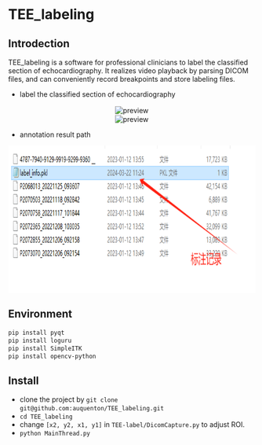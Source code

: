 # TEE_labeling

## Introdection

TEE_labeling is a software for professional clinicians to label the classified section of echocardiography. It realizes video playback by parsing DICOM files, and can conveniently record breakpoints and store labeling files.

* label the classified section of echocardiography
<div align="center"><img src="./imgs/img3" align="center" alt="preview" width="500" height="350" /></div>
<div align="center"><img src="./imgs/img1.gif" align="center" alt="preview" width="500" height="350" /></div>

* annotation result path
<div align="center"><img src="./imgs/img2.jpg" align="center" alt="preview" width="700" height="300" /></div>

## Environment
```
pip install pyqt
pip install loguru
pip install SimpleITK
pip install opencv-python
```
## Install
* clone the project by ```git clone git@github.com:auquenton/TEE_labeling.git```
* ```cd TEE_labeling```
* change ```[x2, y2, x1, y1]``` in ```TEE-label/DicomCapture.py``` to adjust ROI.
* ```python MainThread.py```
